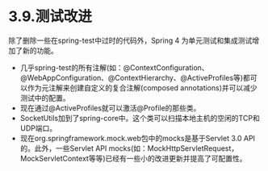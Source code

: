 # 3.9.测试改进

除了删除一些在spring-test中过时的代码外，Spring 4 为单元测试和集成测试增加了新的功能。

* 几乎spring-test的所有注解(如：@ContextConfiguration、@WebAppConfiguration、@ContextHierarchy、@ActiveProfiles等)都可以作为元注解来创建自定义的复合注解(composed annotations)并可以减少测试中的配置。
* 现在通过@ActiveProfiles就可以激活@Profile的那些类。
* SocketUtils加到了spring-core中。这个类可以扫描本地主机的空闲的TCP和UDP端口。
* 现在org.springframework.mock.web包中的mocks是基于Servlet 3.0 API的。此外，一些Servlet API mocks(如：MockHttpServletRequest，MockServletContext等等)已经有一些小的改进更新并提高了可配置性。
